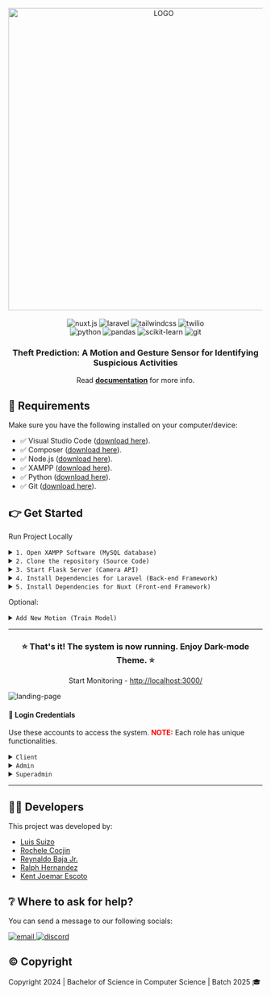 <div align="center">
  <br />
    <img src="https://drive.google.com/uc?export=view&id=1W2QKxaTIvY17qPVfIZuYhuUroqIhTSP7" alt="LOGO" width="600" />
  <br />
  <br />

  <div>
    <img src="https://img.shields.io/badge/-Nuxt-black?style=for-the-badge&logoColor=white&logo=nuxt.js&color=00C58E" alt="nuxt.js" />
    <img src="https://img.shields.io/badge/-Laravel-black?style=for-the-badge&logoColor=white&logo=laravel&color=FF2D20" alt="laravel" />
    <img src="https://img.shields.io/badge/-Tailwind%20CSS-black?style=for-the-badge&logoColor=white&logo=tailwindcss&color=38BDF8" alt="tailwindcss" />
    <img src="https://img.shields.io/badge/-Twilio-black?style=for-the-badge&logoColor=white&logo=twilio&color=F22F46" alt="twilio" />
  </div>

  <div>
    <img src="https://img.shields.io/badge/-Python-black?style=for-the-badge&logoColor=white&logo=python&color=3776AB" alt="python" />
    <img src="https://img.shields.io/badge/-Pandas-black?style=for-the-badge&logoColor=white&logo=pandas&color=150458" alt="pandas" />
    <img src="https://img.shields.io/badge/-Scikit--learn-black?style=for-the-badge&logoColor=white&logo=scikit-learn&color=F7931E" alt="scikit-learn" />
    <img src="https://img.shields.io/badge/-Git-black?style=for-the-badge&logoColor=white&logo=git&color=F05032" alt="git" />
  </div>

  <!-- <div>
    <img src="https://img.shields.io/badge/-Composer-black?style=for-the-badge&logoColor=white&logo=composer&color=885630" alt="composer" />
    <img src="https://img.shields.io/badge/-Node.js-black?style=for-the-badge&logoColor=white&logo=node.js&color=339933" alt="node.js" />
  </div> -->

  <h3 align="center">Theft Prediction: A Motion and Gesture Sensor for Identifying Suspicious Activities</h3>

  <div align="center">
    Read 
    <a href="https://drive.google.com/file/d/1mrTZvgCVhBM-IVQL5209tWa12aHNFEAL/view?usp=sharing" target="_blank"><b>documentation</b></a> for more info.
  </div>
</div>

## 📂 Requirements
Make sure you have the following installed on your computer/device:
- ✅ Visual Studio Code ([download here](https://code.visualstudio.com/)).
- ✅ Composer ([download here](https://getcomposer.org/)).
- ✅ Node.js ([download here](https://nodejs.org/en)).
- ✅ XAMPP ([download here](https://www.apachefriends.org/)).
- ✅ Python ([download here](https://www.python.org/downloads/)).
- ✅ Git ([download here](https://git-scm.com/downloads)).

## 👉 Get Started 
Run Project Locally
<details>
<summary><code>1. Open XAMPP Software (MySQL database)</code></summary>

  > Choose these modules to start:
  > 
  > ![xampp](https://drive.google.com/uc?export=view&id=1MaZx_BNTGF825tGRqm4aav16ggfK3gMp)
  > 
  > After that, click **Admin** action in **MySQL** module.
  >
  > If the window appears as shown in the browser, proceed to the next step.
  >
  > ![phpmyadmin](https://drive.google.com/uc?export=view&id=1eWiUBuPAoPiUPQTM8rTGlCcvTxMKCDrZ)
</details>

<details>
<summary><code>2. Clone the repository (Source Code)</code></summary>

  > **In your Desktop, open a command prompt of your choice (git bash, cmd, or any)**
  > ```bash
  > git clone https://github.com/KJLEscoto/Theft-Prediction-System.git
  > cd Theft-Prediction-System
  > ```
  > Open folder to VS Code
  > ```bash
  > code .
  > ```
</details>

<details>
<summary><code>3. Start Flask Server (Camera API)</code></summary>

  > **Open a terminal inside VS Code**
  >
  > Go to ALGORITHM folder
  > ```bash
  > cd algorithm
  > ```
  > Install modules and change the path directory
  > ```bash
  > pip install -r requirements.txt
  > ```
  > Create environment
  > ```bash
  > python -m venv env
  > ```
  > Activate environment
  > ```bash
  > env\Scripts\activate
  > ```
  > Load the motions and Start the Server 
  > ```bash
  > python app.py
  > ```
  >
  >
  > **(optional) If there's a module not found**
  > ```bash
  > pip install [module-name]
  > ```
</details>

<details>
<summary><code>4. Install Dependencies for Laravel (Back-end Framework)</code></summary>

  > **Open another terminal inside VS Code**
  >
  > Go to API folder
  > ```bash
  > cd api
  > ```
  > Install modules
  > ```bash
  > composer install
  > ```
  > Copy the .env file
  > ```bash
  > cp .env.example .env
  > ```
  > Generate application key
  > ```bash
  > php artisan key:generate
  > ```
  > **Migrate**, **Seed** all tables and type 'yes' to create **Database**
  > ```bash
  > php artisan migrate --seed
  > ```
  > Run the server
  > ```bash
  > php artisan serve
  > ```
</details>

<details>
<summary><code>5. Install Dependencies for Nuxt (Front-end Framework)</code></summary>

  > **Open another terminal inside VS Code**
  >
  > Go to VIEW folder
  > ```bash
  > cd view
  > ```
  > Install modules
  > ```bash
  > npm install
  > ```
  > Fix compatibilities
  > ```bash
  > npm audit fix
  >```
  > Run the server
  > ```bash
  > npm run dev
  > ```
</details>

Optional:
<details>
<summary><code>Add New Motion (Train Model)</code></summary>

  > **Open a terminal inside VS Code**
  >
  > Go to ALGORITHM folder
  > ```bash
  > cd algorithm
  > ```
  > Run this command and choose how you train a model (via Live, Video, Image)
  > ```bash
  > python train.py
  > ```
</details>

<hr />

<div align="center">
  <h3 align="center">⭐ That's it! The system is now running. Enjoy Dark-mode Theme. ⭐</h3>

  <p>Start Monitoring - <a href="http://localhost:3000/" target="_blank">http://localhost:3000/</a></p>
</div>

![landing-page](https://drive.google.com/uc?export=view&id=1SossCgjlbunyx4gszde2keMDbcu1QRLG)

<h4>🔑 Login Credentials</h4>
<p>Use these accounts to access the system. <span style="color: #FF0000;"><strong>NOTE:</strong></span> Each role has unique functionalities.</p>

<details>
<summary><code>Client</code></summary>

  > **username**: client
  >
  > **password**: client123
</details>

<details>
<summary><code>Admin</code></summary>

  > **username**: admin
  >
  > **password**: admin123
</details>

<details>
<summary><code>Superadmin</code></summary>

  > **username**: superadmin
  >
  > **password**: superadmin123
</details>

<hr />

## 🧑‍💻 Developers
This project was developed by:
- [Luis Suizo](https://github.com/evander092002)
- [Rochele Cocjin](https://github.com/iochel)
- [Reynaldo Baja Jr.](https://github.com/rey-cloud)
- [Ralph Hernandez](https://github.com/yourboiralph)
- [Kent Joemar Escoto](https://github.com/KJLEscoto)

## ❔ Where to ask for help?
You can send a message to our following socials:

<div>
  <a href="mailto:sti.bscs.thesis@gmail.com" target="_blank">
    <img src="https://img.shields.io/badge/-Email-black?style=for-the-badge&logoColor=white&logo=gmail&color=EA4335" alt="email" />
  </a>

  <a href="https://discord.gg/CBUbE33zPF" target="_blank">
    <img src="https://img.shields.io/badge/-Discord-black?style=for-the-badge&logoColor=white&logo=discord&color=5865F2" alt="discord" />
  </a>
</div>

## ©️ Copyright
Copyright 2024 | Bachelor of Science in Computer Science | Batch 2025 🎓


